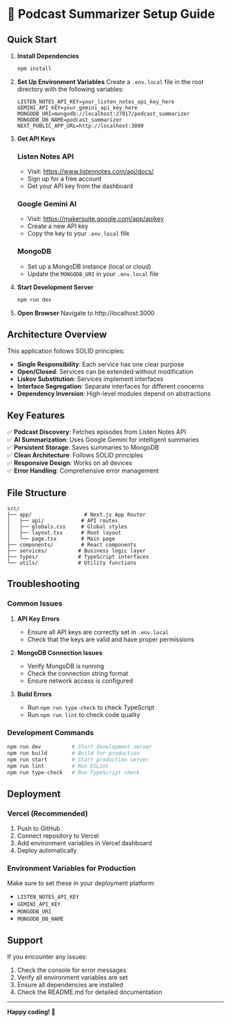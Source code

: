 # 🚀 Podcast Summarizer Setup Guide

## Quick Start

1. **Install Dependencies**
   ```bash
   npm install
   ```

2. **Set Up Environment Variables**
   Create a `.env.local` file in the root directory with the following variables:
   ```env
   LISTEN_NOTES_API_KEY=your_listen_notes_api_key_here
   GEMINI_API_KEY=your_gemini_api_key_here
   MONGODB_URI=mongodb://localhost:27017/podcast_summarizer
   MONGODB_DB_NAME=podcast_summarizer
   NEXT_PUBLIC_APP_URL=http://localhost:3000
   ```

3. **Get API Keys**

   ### Listen Notes API
   - Visit: https://www.listennotes.com/api/docs/
   - Sign up for a free account
   - Get your API key from the dashboard

   ### Google Gemini AI
   - Visit: https://makersuite.google.com/app/apikey
   - Create a new API key
   - Copy the key to your `.env.local` file

   ### MongoDB
   - Set up a MongoDB instance (local or cloud)
   - Update the `MONGODB_URI` in your `.env.local` file

4. **Start Development Server**
   ```bash
   npm run dev
   ```

5. **Open Browser**
   Navigate to http://localhost:3000

## Architecture Overview

This application follows SOLID principles:

- **Single Responsibility**: Each service has one clear purpose
- **Open/Closed**: Services can be extended without modification
- **Liskov Substitution**: Services implement interfaces
- **Interface Segregation**: Separate interfaces for different concerns
- **Dependency Inversion**: High-level modules depend on abstractions

## Key Features

✅ **Podcast Discovery**: Fetches episodes from Listen Notes API  
✅ **AI Summarization**: Uses Google Gemini for intelligent summaries  
✅ **Persistent Storage**: Saves summaries to MongoDB  
✅ **Clean Architecture**: Follows SOLID principles  
✅ **Responsive Design**: Works on all devices  
✅ **Error Handling**: Comprehensive error management  

## File Structure

```
src/
├── app/                 # Next.js App Router
│   ├── api/            # API routes
│   ├── globals.css     # Global styles
│   ├── layout.tsx      # Root layout
│   └── page.tsx        # Main page
├── components/         # React components
├── services/          # Business logic layer
├── types/             # TypeScript interfaces
└── utils/             # Utility functions
```

## Troubleshooting

### Common Issues

1. **API Key Errors**
   - Ensure all API keys are correctly set in `.env.local`
   - Check that the keys are valid and have proper permissions

2. **MongoDB Connection Issues**
   - Verify MongoDB is running
   - Check the connection string format
   - Ensure network access is configured

3. **Build Errors**
   - Run `npm run type-check` to check TypeScript
   - Run `npm run lint` to check code quality

### Development Commands

```bash
npm run dev          # Start development server
npm run build        # Build for production
npm run start        # Start production server
npm run lint         # Run ESLint
npm run type-check   # Run TypeScript check
```

## Deployment

### Vercel (Recommended)

1. Push to GitHub
2. Connect repository to Vercel
3. Add environment variables in Vercel dashboard
4. Deploy automatically

### Environment Variables for Production

Make sure to set these in your deployment platform:
- `LISTEN_NOTES_API_KEY`
- `GEMINI_API_KEY`
- `MONGODB_URI`
- `MONGODB_DB_NAME`

## Support

If you encounter any issues:
1. Check the console for error messages
2. Verify all environment variables are set
3. Ensure all dependencies are installed
4. Check the README.md for detailed documentation

---

**Happy coding! 🎵** 